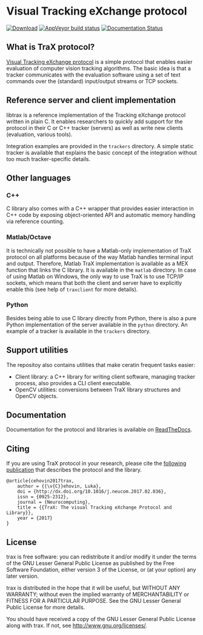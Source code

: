 Visual Tracking eXchange protocol
=================================

[![Download](https://api.bintray.com/packages/votchallenge/trax/stable/images/download.svg)](https://bintray.com/votchallenge/trax/stable/_latestVersion)
[![AppVeyor build status](https://ci.appveyor.com/api/projects/status/e12tdjnekrv7qivl/branch/master?svg=true)](https://ci.appveyor.com/project/lukacu/trax/branch/master)
[![Documentation Status](https://readthedocs.org/projects/trax/badge/?version=latest)](http://trax.readthedocs.io/en/latest/?badge=latest)

What is TraX protocol?
----------------------

[Visual Tracking eXchange protocol](http://prints.vicos.si/publications/311/) is a simple protocol that enables easier evaluation of computer vision tracking algorithms. The basic idea is that a tracker communicates with the evaluation software using a set of text commands over the (standard) input/output streams or TCP sockets.

Reference server and client implementation
--------------------------------------------

libtrax is a reference implementation of the Tracking eXchange protocol written in plain C. It enables researchers to quickly add support for the protocol in their C or C++ tracker (servers) as well as write new clients (evaluation, various tools).

Integration examples are provided in the `trackers` directory. A simple static tracker is available that explains the basic concept of the integration without too much tracker-specific details.

Other languages
---------------

### C++

C library also comes with a C++ wrapper that provides easier interaction in C++ code by exposing object-oriented API and automatic memory handling via reference counting.

### Matlab/Octave

It is technically not possible to have a Matlab-only implementation of TraX protocol on all platforms because of the way Matlab handles terminal input and output. Therefore, Matlab TraX implementation is available as a MEX function that links the C library. It is available in the `matlab` directory. In case of using Matlab on Windows, the only way to use TraX is to use TCP/IP sockets, which means that both the client and server have to explicitly enable this (see help of `traxclient` for more details).

### Python

Besides being able to use C library directly from Python, there is also a pure Python implementation of the server available in the `python` directory. An example of a tracker is available in the `trackers` directory.

Support utilities
-----------------

The repositoy also contains utilities that make ceratin frequent tasks easier:

 * Client library: a C++ library for writing client software, managing tracker process, also provides a CLI client executable.
 * OpenCV utilities: conversions between TraX library structures and OpenCV objects.

Documentation
-------------

Documentation for the protocol and libraries is available on [ReadTheDocs](http://trax.readthedocs.io/).

Citing
------

If you are using TraX protocol in your research, please cite the [following publication](http://dx.doi.org/10.1016/j.neucom.2017.02.036) that describes the protocol and the library.

```
@article{cehovin2017trax,
    author = {{\v{C}}ehovin, Luka},
    doi = {http://dx.doi.org/10.1016/j.neucom.2017.02.036},
    issn = {0925-2312},
    journal = {Neurocomputing},
    title = {{TraX: The visual Tracking eXchange Protocol and Library}},
    year = {2017}
}
```

License
-------

trax is free software: you can redistribute it and/or modify it under the terms of the GNU Lesser General Public License as published by the Free Software Foundation, either version 3 of the License, or (at your option) any later version.

trax is distributed in the hope that it will be useful, but WITHOUT ANY WARRANTY; without even the implied warranty of MERCHANTABILITY or FITNESS FOR A PARTICULAR PURPOSE. See the GNU Lesser General Public License for more details.

You should have received a copy of the GNU Lesser General Public License
along with trax. If not, see <http://www.gnu.org/licenses/>.

